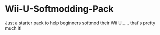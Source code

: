 # Wii-U-Softmodding-Pack
Just a starter pack to help beginners softmod their Wii U...... that's pretty much it!
